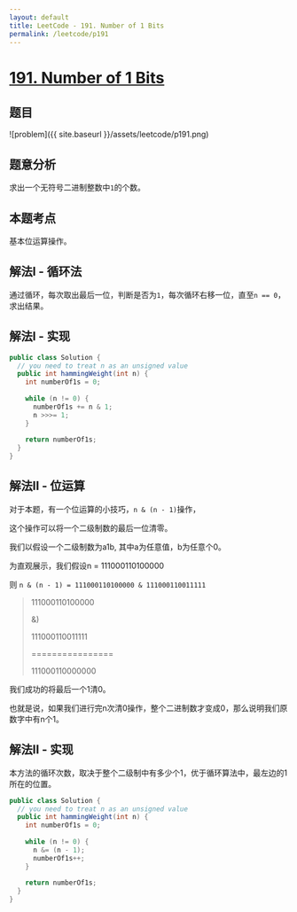 ```yaml
---
layout: default
title: LeetCode - 191. Number of 1 Bits
permalink: /leetcode/p191
---
```

# [191. Number of 1 Bits](https://leetcode.com/problems/number-of-1-bits/description/)

## 题目
![problem]({{ site.baseurl }}/assets/leetcode/p191.png)


## 题意分析
求出一个无符号二进制整数中`1`的个数。


## 本题考点
基本位运算操作。

## 解法I - 循环法
通过循环，每次取出最后一位，判断是否为`1`，每次循环右移一位，直至`n == 0`，求出结果。


## 解法I - 实现
```java
public class Solution {
  // you need to treat n as an unsigned value
  public int hammingWeight(int n) {
    int numberOf1s = 0;
    
    while (n != 0) {
      numberOf1s += n & 1;
      n >>>= 1;
    }
    
    return numberOf1s;
  }
}
```

## 解法II - 位运算
对于本题，有一个位运算的小技巧，`n & (n - 1)`操作，

这个操作可以将一个二级制数的最后一位清零。

我们以假设一个二级制数为a1b, 其中a为任意值，b为任意个0。

为直观展示，我们假设n = 111000110100000

则 `n & (n - 1) = 111000110100000 & 111000110011111`

> 111000110100000
> 
> &)
> 
> 111000110011111
> 
> \================
> 
> 111000110000000

我们成功的将最后一个1清0。

也就是说，如果我们进行完n次清0操作，整个二进制数才变成0，那么说明我们原数字中有n个1。


## 解法II - 实现
本方法的循环次数，取决于整个二级制中有多少个1，优于循环算法中，最左边的1所在的位置。
```java
public class Solution {
  // you need to treat n as an unsigned value
  public int hammingWeight(int n) {
    int numberOf1s = 0;
    
    while (n != 0) {
      n &= (n - 1);
      numberOf1s++;
    }
    
    return numberOf1s;
  }
}
```
